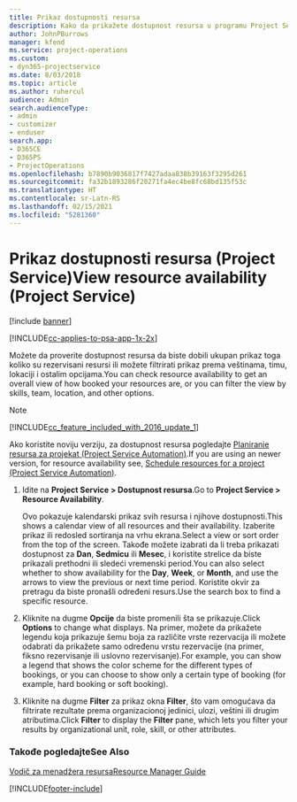 ```yaml
---
title: Prikaz dostupnosti resursa
description: Kako da prikažete dostupnost resursa u programu Project Service
author: JohnPBurrows
manager: kfend
ms.service: project-operations
ms.custom:
- dyn365-projectservice
ms.date: 8/03/2018
ms.topic: article
ms.author: ruhercul
audience: Admin
search.audienceType:
- admin
- customizer
- enduser
search.app:
- D365CE
- D365PS
- ProjectOperations
ms.openlocfilehash: b7890b9036817f7427adaa838b39163f3295d261
ms.sourcegitcommit: fa32b1893286f20271fa4ec4be8fc68bd135f53c
ms.translationtype: HT
ms.contentlocale: sr-Latn-RS
ms.lasthandoff: 02/15/2021
ms.locfileid: "5281360"
---
```

# <a name="view-resource-availability-project-service"></a><span data-ttu-id="5da28-103">Prikaz dostupnosti resursa (Project Service)</span><span class="sxs-lookup"><span data-stu-id="5da28-103">View resource availability (Project Service)</span></span>

[!include [banner](../includes/psa-now-project-operations.md)]

[!INCLUDE[cc-applies-to-psa-app-1x-2x](../includes/cc-applies-to-psa-app-1x-2x.md)]

<span data-ttu-id="5da28-104">Možete da proverite dostupnost resursa da biste dobili ukupan prikaz toga koliko su rezervisani resursi ili možete filtrirati prikaz prema veštinama, timu, lokaciji i ostalim opcijama.</span><span class="sxs-lookup"><span data-stu-id="5da28-104">You can check resource availability to get an overall view of how booked your resources are, or you can filter the view by skills, team, location, and other options.</span></span>  
  
> [!NOTE]
> [!INCLUDE[cc_feature_included_with_2016_update_1](../includes/cc-feature-included-with-2016-update-1.md)]  
> 
>  <span data-ttu-id="5da28-105">Ako koristite noviju verziju, za dostupnost resursa pogledajte [Planiranje resursa za projekat (Project Service Automation)](../psa/schedule-resources-project.md).</span><span class="sxs-lookup"><span data-stu-id="5da28-105">If you are using an newer version, for resource availability see, [Schedule resources for a project (Project Service Automation)](../psa/schedule-resources-project.md).</span></span>  

1. <span data-ttu-id="5da28-106">Idite na **Project Service > Dostupnost resursa**.</span><span class="sxs-lookup"><span data-stu-id="5da28-106">Go to **Project Service > Resource Availability**.</span></span>  

    <span data-ttu-id="5da28-107">Ovo pokazuje kalendarski prikaz svih resursa i njihove dostupnosti.</span><span class="sxs-lookup"><span data-stu-id="5da28-107">This shows a calendar view of all resources and their availability.</span></span> <span data-ttu-id="5da28-108">Izaberite prikaz ili redosled sortiranja na vrhu ekrana.</span><span class="sxs-lookup"><span data-stu-id="5da28-108">Select a view or sort order from the top of the screen.</span></span> <span data-ttu-id="5da28-109">Takođe možete izabrati da li treba prikazati dostupnost za **Dan**, **Sedmicu** ili **Mesec**, i koristite strelice da biste prikazali prethodni ili sledeći vremenski period.</span><span class="sxs-lookup"><span data-stu-id="5da28-109">You can also select whether to show availability for the **Day**, **Week**, or **Month**, and use the arrows to view the previous or next time period.</span></span> <span data-ttu-id="5da28-110">Koristite okvir za pretragu da biste pronašli određeni resurs.</span><span class="sxs-lookup"><span data-stu-id="5da28-110">Use the search box to find a specific resource.</span></span>  

2. <span data-ttu-id="5da28-111">Kliknite na dugme **Opcije** da biste promenili šta se prikazuje.</span><span class="sxs-lookup"><span data-stu-id="5da28-111">Click **Options** to change what displays.</span></span> <span data-ttu-id="5da28-112">Na primer, možete da prikažete legendu koja prikazuje šemu boja za različite vrste rezervacija ili možete odabrati da prikažete samo određenu vrstu rezervacije (na primer, fiksno rezervisanje ili uslovno rezervisanje).</span><span class="sxs-lookup"><span data-stu-id="5da28-112">For example, you can show a legend that shows the color scheme for the different types of bookings, or you can choose to show only a certain type of booking (for example, hard booking or soft booking).</span></span>  

3. <span data-ttu-id="5da28-113">Kliknite na dugme **Filter** za prikaz okna **Filter**, što vam omogućava da filtrirate rezultate prema organizacionoj jedinici, ulozi, veštini ili drugim atributima.</span><span class="sxs-lookup"><span data-stu-id="5da28-113">Click **Filter** to display the **Filter** pane, which lets you filter your results by organizational unit, role, skill, or other attributes.</span></span>  

### <a name="see-also"></a><span data-ttu-id="5da28-114">Takođe pogledajte</span><span class="sxs-lookup"><span data-stu-id="5da28-114">See Also</span></span>  
 [<span data-ttu-id="5da28-115">Vodič za menadžera resursa</span><span class="sxs-lookup"><span data-stu-id="5da28-115">Resource Manager Guide</span></span>](../psa/resource-manager-guide.md)


[!INCLUDE[footer-include](../includes/footer-banner.md)]